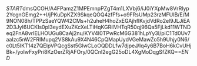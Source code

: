$START$dmsQCOH/A4FPamzZ1MPEmnpPZgT4m1LXVbj6/iJ0iYXpMw8VrRlyp2YcgnGEmg2++I/jPKuDpKZX9SkqeQOQ4zfFfs+o9FRsUMp23rzMFUIB/E/M9NON08h/TPPzSaeYQW42CMs+h2uheH4hoZxEGAjhflKvjdVdRo2el9JLJiEA2D3JyI6UCKIs0pI3eydEXuZKcXeLTiHqKGRilVHTqR50qj96Qa5FjLkd11WTNDeq2FnA8vrIELHOUGu8CaAj2nu/KYV4I0TPwRcM6G381hLpYy3I/piC1Td0Uv7aaIzc5nW2FRIMupq2VS8kAu9X4N46CpQMapUydVGeMawZo5h9Uhjy0N6/c0Lt5IKT14z7QEIpVPQcgSst5GlwCLoOQDDLfw7djpeJ/Iq4y6B7BoH6kCvUHjBk+/yoIwFxyPri8KzOerZRjAFOry/0QCnl2egG25oDL4XgMoDqgSfZKQ==$END$